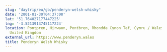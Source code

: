 ```yaml
---
slug: "daytrip/eu/gb/penderyn-welsh-whisky"
date: '2001-01-30T04:37:00'
lat: '51.764027177447225'
lng: '-3.5213913745117224'
location: Pontpren, Hirwaun, Pontbren, Rhondda Cynon Taf, Cymru / Wales, CF44 9JN,
  United Kingdom
external_url: https://www.penderyn.wales
title: Penderyn Welsh Whisky
---
```



